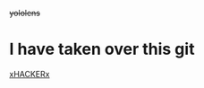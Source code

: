 ~~yololens~~

# I have taken over this git #

[xHACKERx](https://www.youtube.com/watch?v=dQw4w9WgXcQ)
